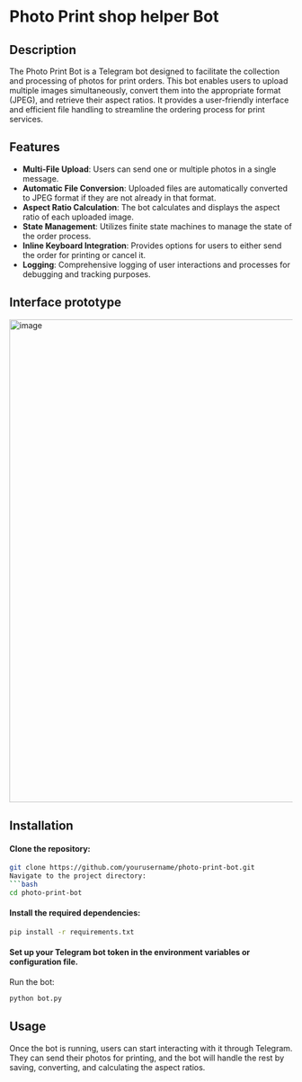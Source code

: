 # Photo Print shop helper Bot

## Description

The Photo Print Bot is a Telegram bot designed to facilitate the collection and processing of photos for print orders. This bot enables users to upload multiple images simultaneously, convert them into the appropriate format (JPEG), and retrieve their aspect ratios. It provides a user-friendly interface and efficient file handling to streamline the ordering process for print services.

## Features

- **Multi-File Upload**: Users can send one or multiple photos in a single message.
- **Automatic File Conversion**: Uploaded files are automatically converted to JPEG format if they are not already in that format.
- **Aspect Ratio Calculation**: The bot calculates and displays the aspect ratio of each uploaded image.
- **State Management**: Utilizes finite state machines to manage the state of the order process.
- **Inline Keyboard Integration**: Provides options for users to either send the order for printing or cancel it.
- **Logging**: Comprehensive logging of user interactions and processes for debugging and tracking purposes.

## Interface prototype
<img width="859" alt="image" src="https://github.com/user-attachments/assets/9472c7b4-7e86-4fa6-a6cd-5a040560874f">


## Installation

#### Clone the repository:
   ```bash
   git clone https://github.com/yourusername/photo-print-bot.git
Navigate to the project directory:
```bash
cd photo-print-bot
```
#### Install the required dependencies:

```bash
pip install -r requirements.txt
```
#### Set up your Telegram bot token in the environment variables or configuration file.

Run the bot:

```bash
python bot.py
```
## Usage
Once the bot is running, users can start interacting with it through Telegram. They can send their photos for printing, and the bot will handle the rest by saving, converting, and calculating the aspect ratios.

